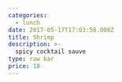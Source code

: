 ```yaml
---
categories:
  - lunch
date: 2017-05-17T17:03:58.000Z
title: Shrimp
description: >-
  spicy cocktail sauve
type: raw bar
price: 18
---
```



